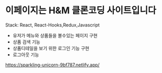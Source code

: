 # 이페이지는 H&M 클론코딩 사이트입니다 

Stack: React, React-Hooks,Redux,Javascript

- 유저가 메뉴와 상품들을 볼수있는 페이지 구현
- 상품 검색 기능
- 상품디테일을 보기 위한 로그인 기능 구현
- 로그아웃 기능

https://sparkling-unicorn-9bf787.netlify.app/
